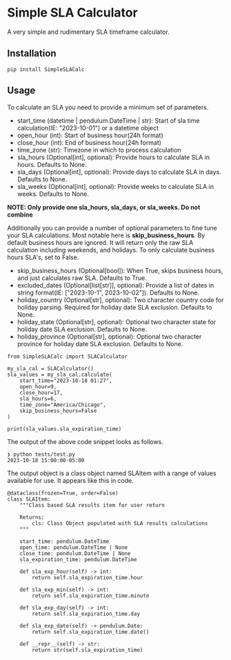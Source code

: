 # Simple SLA Calculator
A very simple and rudimentary SLA timeframe calculator. 

## Installation
```
pip install SimpleSLACalc
```
## Usage
To calculate an SLA you need to provide a minimum set of parameters. 
- start_time (datetime | pendulum.DateTime | str): Start of sla time calculation(IE: "2023-10-01") or a datetime object
- open_hour (int): Start of business hour(24h format)
- close_hour (int): End of business hour(24h format)
- time_zone (str): Timezone in which to process calculation
- sla_hours (Optional[int], optional): Provide hours to calculate SLA in hours. Defaults to None.
- sla_days (Optional[int], optional): Provide days to calculate SLA in days. Defaults to None.
- sla_weeks (Optional[int], optional): Provide weeks to calculate SLA in weeks. Defaults to None.

**NOTE: Only provide one sla_hours, sla_days, or sla_weeks. Do not combine**

Additionally you can provide a number of optional parameters to fine tune your SLA calculations. 
Most notable here is **skip_business_hours**. By default business hours are ignored. It will return only the raw SLA calculation including weekends, and holidays. To only calculate business hours SLA's, set to False.
- skip_business_hours (Optional[bool]): When True, skips business hours, and just calculates raw SLA. Defaults to True.
- excluded_dates (Optional[list[str]], optional): Provide a list of dates in string format(IE: ["2023-10-1", 2023-10-02"]). Defaults to None.
- holiday_country (Optional[str], optional): Two character country code for holiday parsing. Required for holiday date SLA exclusion. Defaults to None.
- holiday_state (Optional[str], optional): Optional two character state for holiday date SLA exclusion. Defaults to None.
- holiday_province (Optional[str], optional): Optional two character province for holiday date SLA exclusion. Defaults to None.
```
from SimpleSLACalc import SLACalculator

my_sla_cal = SLACalculator()
sla_values = my_sla_cal.calculate(
    start_time="2023-10-18 01:27",
    open_hour=9,
    close_hour=17,
    sla_hours=6,
    time_zone="America/Chicago",
    skip_business_hours=False
)

print(sla_values.sla_expiration_time)
```
The output of the above code snippet looks as follows.
```
❯ python tests/test.py
2023-10-18 15:00:00-05:00
```
The output object is a class object named SLAItem with a range of values available for use. It appears like this in code.
```
@dataclass(frozen=True, order=False)
class SLAItem:
    """Class based SLA results item for user return

    Returns:
        cls: Class Object populated with SLA results calculations
    """

    start_time: pendulum.DateTime
    open_time: pendulum.DateTime | None
    close_time: pendulum.DateTime | None
    sla_expiration_time: pendulum.DateTime

    def sla_exp_hour(self) -> int:
        return self.sla_expiration_time.hour

    def sla_exp_min(self) -> int:
        return self.sla_expiration_time.minute

    def sla_exp_day(self) -> int:
        return self.sla_expiration_time.day

    def sla_exp_date(self) -> pendulum.Date:
        return self.sla_expiration_time.date()

    def __repr__(self) -> str:
        return str(self.sla_expiration_time)
```